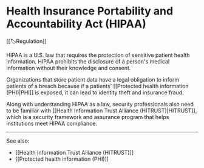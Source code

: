 
# Health Insurance Portability and Accountability Act (HIPAA)

[[🏷️Regulation]]

HIPAA is a U.S. law that requires the protection of sensitive patient health information. HIPAA prohibits the disclosure of a person's medical information without their knowledge and consent.

Organizations that store patient data have a legal obligation to inform patients of a breach because if a patients' [[Protected health information (PHI)|PHI]] is exposed, it can lead to identity theft and insurance fraud. 

Along with understanding HIPAA as a law, security professionals also need to be familiar with [[Health Information Trust Alliance (HITRUST)|HITRUST]], which is a security framework and assurance program that helps institutions meet HIPAA compliance.

--- 

See also:

- [[Health Information Trust Alliance (HITRUST)]]
- [[Protected health information (PHI)]]



